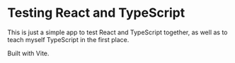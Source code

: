 # Testing React and TypeScript

This is just a simple app to test React and TypeScript together, as well as to teach myself TypeScript in the first place.

Built with Vite.
